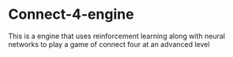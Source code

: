 # Connect-4-engine
This is a engine that uses reinforcement learning along with neural networks to play a game of connect four at an advanced level
